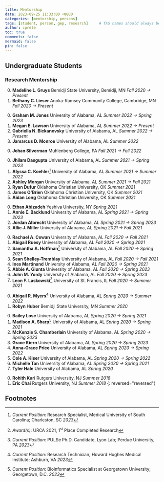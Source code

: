 ```yaml
---
title: Mentorship
date: 2023-09-25 11:33:00 +0800
categories: [mentorship, persons]
tags: [student, person, gep, research]     # TAG names should always be lowercase
author: cprele
toc: true
comments: false
mermaid: false
pin: false
---
```


## Undergraduate Students

### Research Mentorship

<!-- Fall 2022 -->
0. **Madeline L. Gruys** Bemidji State University, Bemidji, MN _Fall 2020 &rarr; Present_
0. **Bethany C. Lieser** Anoka-Ramsey Community College, Cambridge, MN _Fall 2020 &rarr; Present_
<!-- Summer 2022 -->
0. **Graham M. Jones** University of Alabama, AL _Summer 2022 &rarr; Spring 2023_
0. **Megan E. Lawson** University of Alabama, AL _Summer 2022 &rarr; Present_
0. **Gabriella N. Bickanovsky** University of Alabama, AL _Summer 2022 &rarr; Present_
0. **Jamarcus D. Monroe** University of Alabama, AL _Summer 2022_
<!-- Fall 2021 -->
0. **Johan Silverman** Muhlenberg College, PA _Fall 2021 &rarr; Fall 2022_
<!-- Summer 2023 -->
0. **Jhilam Dasgupta** University of Alabama, AL _Summer 2021 &rarr; Spring 2023_
0. **Alyssa C. Koehler**[^alyssackoehler] University of Alabama, AL _Summer 2021 &rarr; Summer 2022_
0. **Ashley Morgan** University of Alabama, AL _Summer 2021 &rarr; Fall 2021_
0. **Ryan Dufur** Oklahoma Christian University, OK _Summer 2021_
0. **James O'Brien** Oklahoma Christian University, OK _Summer 2021_
0. **Aidan Long** Oklahoma Christian University, OK _Summer 2021_
<!-- Spring 2021 -->
0. **Ethan Abizadeh** Yeshiva University, NY _Spring 2021_
0. **Annie E. Backlund** University of Alabama, AL _Spring 2021 &rarr; Spring 2023_
0. **Jordan Albrecht** University of Alabama, AL _Spring 2021 &rarr; Spring 2023_
0. **Allie J. Miller** University of Alabama, AL _Spring 2021 &rarr; Fall 2021_
<!-- Fall 2020 -->
0. **Rachael A. Cowan** University of Alabama, AL _Fall 2020 &rarr; Fall 2021_
0. **Abigail Ruesy** University of Alabama, AL _Fall 2020 &rarr; Spring 2021_
0. **Samantha A. Hoffman**[^samanthaahoffman] University of Alabama, AL _Fall 2020 &rarr; Spring 2021_
0. **Sean Shelley-Tremblay** University of Alabama, AL _Fall 2020 &rarr; Fall 2021_
0. **Ines Martinand** University of Alabama, AL _Fall 2020 &rarr; Spring 2021_
0. **Abbie A. Giunta** University of Alabama, AL _Fall 2020 &rarr; Spring 2023_
0. **John M. Yordy** University of Alabama, AL _Fall 2020 &rarr; Spring 2023_
0. **Leon F. Laskowski**[^leonflaskowski] University of St. Francis, IL _Fall 2020 &rarr; Summer 2021_
<!-- Summer 2020 -->
0. **Abigail R. Myers**[^abigailrmyers] University of Alabama, AL _Spring 2020 &rarr; Summer 2022_
0. **Robyn Huber** Bemidji State University, MN _Summer 2020_
<!-- Spring 2020 -->
0. **Bailey Lose** University of Alabama, AL _Spring 2020 &rarr; Spring 2021_
0. **Madison A. Sharp**[^madisonasharp] University of Alabama, AL _Spring 2020 &rarr; Spring 2021_
0. **McKenzie S. Chamberlain** University of Alabama, AL _Spring 2020 &rarr; Spring 2023_
0. **Grace Kiern** University of Alabama, AL _Spring 2020 &rarr; Spring 2023_
0. **Anna-Grace Price** University of Alabama, AL _Spring 2020 &rarr; Spring 2022_
0. **Cole A. Kiser** University of Alabama, AL _Spring 2020 &rarr; Spring 2022_
0. **Michelle Tan** University of Alabama, AL _Spring 2020 &rarr; Spring 2021_
0. **Tyler Hale** University of Alabama, AL _Spring 2020_
<!-- Rutgers University -->
0. **Rohith Kari** Rutgers University, NJ _Summer 2018_
0. **Eric Chai** Rutgers University, NJ _Summer 2018_
{: reversed="reversed"}

## Footnotes

[^madisonasharp]: _Current Position_: Bioinformatics Specialist at Georgetown University; Georgetown, D.C. _2023_
[^abigailrmyers]: _Current Position_: Research Technician, Howard Hughes Medical Institute; Ashburn, VA _2023_
[^leonflaskowski]: _Current Position_: PULSe Ph.D. Candidate, Lyon Lab; Perdue University, PA _2023_
[^samanthaahoffman]: _Award(s)_: URCA 2021, 1<sup>st</sup> Place Completed Research 
[^alyssackoehler]: _Current Position_: Research Specialist, Medical University of South Carolina; Charleston, SC _2023_
